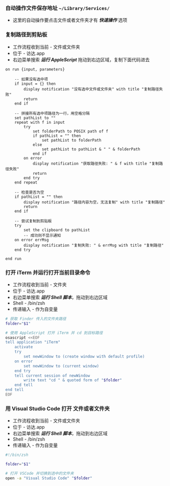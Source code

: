 ### 自动操作文件保存地址 `~/Library/Services/`

- 这里的自动操作要点击文件或者文件夹才有 _**快速操作**_ 选项

### 复制路径到剪贴板

- 工作流程收到当前 - 文件或文件夹
- 位于 - 访达.app
- 右边菜单搜索 _**运行 AppleScript**_ 拖动到右边区域，复制下面代码进去

```applescript
on run {input, parameters}

    -- 如果没有选中项
    if input = {} then
        display notification "没有选中文件或文件夹" with title "复制路径失败"
        return
    end if

    -- 拼接所有选中项路径为一行，用空格分隔
    set pathList to ""
    repeat with f in input
        try
            set folderPath to POSIX path of f
            if pathList = "" then
                set pathList to folderPath
            else
                set pathList to pathList & " " & folderPath
            end if
        on error
            display notification "获取路径失败: " & f with title "复制路径失败"
            return
        end try
    end repeat

    -- 检查是否为空
    if pathList = "" then
        display notification "路径内容为空，无法复制" with title "复制路径"
        return
    end if

    -- 尝试复制到剪贴板
    try
        set the clipboard to pathList
        -- 成功则不显示通知
    on error errMsg
        display notification "复制失败: " & errMsg with title "复制路径"
    end try

end run
```

### 打开 iTerm 并运行打开当前目录命令

- 工作流程收到当前 - 文件夹
- 位于 - 访达.app
- 右边菜单搜索 _**运行 Shell 脚本**_，拖动到右边区域
- Shell - /bin/zsh
- 传递输入 - 作为自变量

```bash
# 获取 Finder 传入的文件夹路径
folder="$1"

# 使用 AppleScript 打开 iTerm 并 cd 到目标路径
osascript <<EOF
tell application "iTerm"
    activate
    try
        set newWindow to (create window with default profile)
    on error
        set newWindow to (current window)
    end try
    tell current session of newWindow
        write text "cd " & quoted form of "$folder"
    end tell
end tell
EOF
```

### 用 Visual Studio Code 打开 文件或者文件夹

- 工作流程收到当前 - 文件或文件夹
- 位于 - 访达.app
- 右边菜单搜索 _**运行 Shell 脚本**_，拖动到右边区域
- Shell - /bin/zsh
- 传递输入 - 作为自变量

```bash
#!/bin/zsh

folder="$1"

# 打开 VSCode 并切换到选中的文件夹
open -a "Visual Studio Code" "$folder"
```
